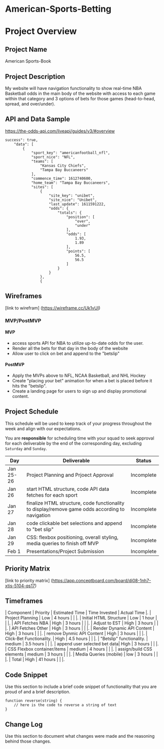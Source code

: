 # American-Sports-Betting

# Project Overview

## Project Name

American Sports-Book

## Project Description

My website will have navigation functionality to show real-time NBA Basketball odds in the main body of the website with access to each game within that category and 3 options of bets for those games (head-to-head, spread, and over/under).


## API and Data Sample

https://the-odds-api.com/liveapi/guides/v3/#overview

```
success": true,
    "data": [
        {
            "sport_key": "americanfootball_nfl",
            "sport_nice": "NFL",
            "teams": [
                "Kansas City Chiefs",
                "Tampa Bay Buccaneers"
            ],
            "commence_time": 1612740600,
            "home_team": "Tampa Bay Buccaneers",
            "sites": [
                {
                    "site_key": "unibet",
                    "site_nice": "Unibet",
                    "last_update": 1611591222,
                    "odds": {
                        "totals": {
                            "position": [
                                "over",
                                "under"
                            ],
                            "odds": [
                                1.93,
                                1.89
                            ],
                            "points": [
                                56.5,
                                56.5
                            ]
                        }
                    }
                },
                {
```

## Wireframes

[link to wirefram] (https://wireframe.cc/Uk1vUI)

### MVP/PostMVP

#### MVP 

- access sports API for NBA to utilize up-to-date odds for the user.
- Render all the bets for that day in the body of the website
- Allow user to click on bet and append to the "betslip"

#### PostMVP  

- Apply the MVPs above to NFL, NCAA Basketball, and NHL Hockey
- Create "placing your bet" animation for when a bet is placed before it hits the "betslip".
- Create a landing page for users to sign up and display promotional content.

## Project Schedule

This schedule will be used to keep track of your progress throughout the week and align with our expectations.  

You are **responsible** for scheduling time with your squad to seek approval for each deliverable by the end of the corresponding day, excluding `Saturday` and `Sunday`.

|  Day | Deliverable | Status
|---|---| ---|
|Jan 25-26| Project Planning and Prjoect Approval | Incomplete
|Jan 26| start HTML structure, code API data fetches for each sport | Incomplete
|Jan 27| finalize HTML structure, code functionality to display/remove game odds according to navigation | Incomplete
|Jan 28| code clickable bet selections and append to "bet slip"  | Incomplete
|Jan 29| CSS: flexbox positioning, overall styling, media queries to finish off MVP | Incomplete
|Feb 1| Presentations/Project Submission | Incomplete

## Priority Matrix

[link to priority matrix] (https://app.conceptboard.com/board/di08-1nh7-xtis-5104-qs17)

## Timeframes

|          Component            | Priority | Estimated Time | Time Invested | Actual Time |.
|     Project Planning          |    Low   |    4 hours     |               |             |.
| Initial HTML Structure        |    Low   |    1 hour      |               |             |.
|      API Fetches NBA          |    High  |    3 hours     |               |             |.
|       Adjust to EST           |    High  |    3 hours     |               |             |.
|    API Fetches Other          |    High  |    3 hours     |               |             |.
|  Render Dynamic API Content   |    High  |    3 hours     |               |             |.
|  remove Dynmic API Content    |    High  |    3 hours     |               |             |.
| Click-Bet Functionality.      |    High  |    4.5 hours   |               |             |.
| "Betslip" functionality.      |  medium  |    3.5 hours   |               |             |.
|  append user selected bet data|    High  |    3 hours     |               |             |.
|   CSS Flexbox container/items |  medium  |    4 hours     |               |             |.
|   assign/build CSS elements   |  medium  |    3 hours     |               |             |.
|    Media Queries (mobile)     |   low    |    3 hours     |               |             |.
|             Total             |    High  |    41 hours    |               |             |.


## Code Snippet

Use this section to include a brief code snippet of functionality that you are proud of and a brief description.  

```
function reverse(string) {
	// here is the code to reverse a string of text
}
```

## Change Log
 Use this section to document what changes were made and the reasoning behind those changes.  
